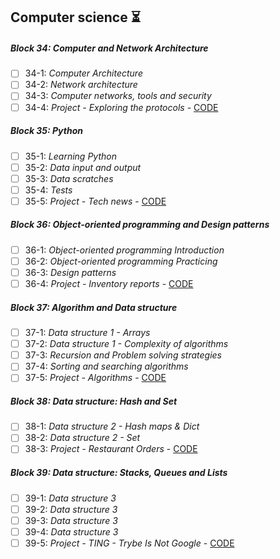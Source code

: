 ## Computer science :hourglass_flowing_sand:

##### Block 34: Computer and Network Architecture

- [ ] 34-1: _Computer Architecture_
- [ ] 34-2: _Network architecture_
- [ ] 34-3: _Computer networks, tools and security_
- [ ] 34-4: _Project - Exploring the protocols_ - [CODE]()

##### Block 35: Python

- [ ] 35-1: _Learning Python_
- [ ] 35-2: _Data input and output_
- [ ] 35-3: _Data scratches_
- [ ] 35-4: _Tests_
- [ ] 35-5: _Project - Tech news_ - [CODE]()

##### Block 36: Object-oriented programming and Design patterns

- [ ] 36-1: _Object-oriented programming Introduction_
- [ ] 36-2: _Object-oriented programming Practicing_
- [ ] 36-3: _Design patterns_
- [ ] 36-4: _Project - Inventory reports_ - [CODE]()

##### Block 37: Algorithm and Data structure

- [ ] 37-1: _Data structure 1 - Arrays_
- [ ] 37-2: _Data structure 1 - Complexity of algorithms_
- [ ] 37-3: _Recursion and Problem solving strategies_
- [ ] 37-4: _Sorting and searching algorithms_
- [ ] 37-5: _Project - Algorithms_ - [CODE]()

##### Block 38: Data structure: Hash and Set

- [ ] 38-1: _Data structure 2 - Hash maps & Dict_
- [ ] 38-2: _Data structure 2 - Set_
- [ ] 38-3: _Project - Restaurant Orders_ - [CODE]()

##### Block 39: Data structure: Stacks, Queues and Lists

- [ ] 39-1: _Data structure 3_
- [ ] 39-2: _Data structure 3_
- [ ] 39-3: _Data structure 3_
- [ ] 39-4: _Data structure 3_
- [ ] 39-5: _Project - TING - Trybe Is Not Google_ - [CODE]()

